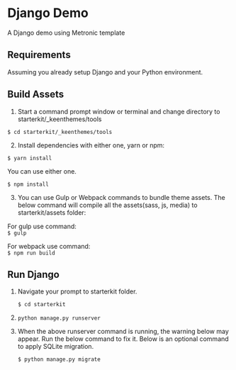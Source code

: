 # Django Demo

A Django demo using Metronic template

## Requirements
Assuming you already setup Django and your Python environment.

## Build Assets

1. Start a command prompt window or terminal and change directory to starterkit/_keenthemes/tools

  `$ cd starterkit/_keenthemes/tools`  

2. Install dependencies with either one, yarn or npm:

  `$ yarn install`  

  You can use either one.

  `$ npm install`

3. You can use Gulp  or Webpack  commands to bundle theme assets. The below command will compile all the assets(sass, js, media) to starterkit/assets folder:

  For gulp use command:  
  `$ gulp`  

  For webpack use command:  
  `$ npm run build`

## Run Django

1. Navigate your prompt to starterkit folder.

	`$ cd starterkit`

2. `python manage.py runserver`

3. When the above runserver command is running, the warning below may appear. Run the below command to fix it. Below is an optional command to apply SQLite migration.

	`$ python manage.py migrate`